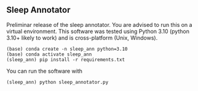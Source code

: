 ## Sleep Annotator

Preliminar release of the sleep annotator.
You are advised to run this on a virtual environment.
This software was tested using Python 3.10 (python 3.10+ likely to work) and is cross-platform (Unix, Windows).

```
(base) conda create -n sleep_ann python=3.10
(base) conda activate sleep_ann
(sleep_ann) pip install -r requirements.txt
```

You can run the software with

```
(sleep_ann) python sleep_annotator.py
```